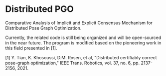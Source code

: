 # Distributed PGO
Comparative Analysis of Implicit and Explicit Consensus Mechanism for Distributed Pose Graph Optimization.

Currently, the related code is still being organized and will be open-sourced in the near future. The program is modified based on the pioneering work in this field presented in [1].


[1] Y. Tian, K. Khosoussi, D.M. Rosen, et al, "Distributed certifiably correct pose-graph optimization," IEEE Trans. Robotics, vol. 37, no. 6, pp. 2137-2156, 2021.

